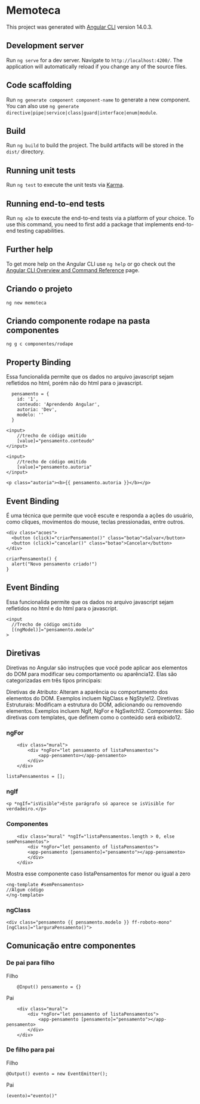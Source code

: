 # Memoteca

This project was generated with [Angular CLI](https://github.com/angular/angular-cli) version 14.0.3.

## Development server

Run `ng serve` for a dev server. Navigate to `http://localhost:4200/`. The application will automatically reload if you change any of the source files.

## Code scaffolding

Run `ng generate component component-name` to generate a new component. You can also use `ng generate directive|pipe|service|class|guard|interface|enum|module`.

## Build

Run `ng build` to build the project. The build artifacts will be stored in the `dist/` directory.

## Running unit tests

Run `ng test` to execute the unit tests via [Karma](https://karma-runner.github.io).

## Running end-to-end tests

Run `ng e2e` to execute the end-to-end tests via a platform of your choice. To use this command, you need to first add a package that implements end-to-end testing capabilities.

## Further help

To get more help on the Angular CLI use `ng help` or go check out the [Angular CLI Overview and Command Reference](https://angular.io/cli) page.

## Criando o projeto

`ng new memoteca`

## Criando componente rodape na pasta componentes

`ng g c componentes/rodape`

## Property Binding

Essa funcionalida permite que os dados no arquivo javascript sejam refletidos no html, porém não do html para o javascript.

```
  pensamento = {
    id: '1',
    conteudo: 'Aprendendo Angular',
    autoria: 'Dev',
    modelo: ''
  }
```

````
<input>
    //trecho de código omitido
    [value]="pensamento.conteudo"
</input>

<input>
    //trecho de código omitido
    [value]="pensamento.autoria"
</input>
````

````
<p class="autoria"><b>{{ pensamento.autoria }}</b></p>
````

## Event Binding

É uma técnica que permite que você escute e responda a ações do usuário, como cliques, movimentos do mouse, teclas pressionadas, entre outros.

````
<div class="acoes">
  <button (click)="criarPensamento()" class="botao">Salvar</button>
  <button (click)="cancelar()" class="botao">Cancelar</button>
</div>
````

````
criarPensamento() {
  alert("Novo pensamento criado!")
}
````

## Event Binding

Essa funcionalida permite que os dados no arquivo javascript sejam refletidos no html e do html para o javascript.

````
<input
  //Trecho de código omitido
  [(ngModel)]="pensamento.modelo"
>
````

## Diretivas
Diretivas no Angular são instruções que você pode aplicar aos elementos do DOM para modificar seu comportamento ou aparência12. Elas são categorizadas em três tipos principais:

Diretivas de Atributo: Alteram a aparência ou comportamento dos elementos do DOM. Exemplos incluem NgClass e NgStyle12.
Diretivas Estruturais: Modificam a estrutura do DOM, adicionando ou removendo elementos. Exemplos incluem NgIf, NgFor e NgSwitch12.
Componentes: São diretivas com templates, que definem como o conteúdo será exibido12.

### ngFor
````
    <div class="mural">
        <div *ngFor="let pensamento of listaPensamentos">
            <app-pensamento></app-pensamento>
        </div>
    </div>
````

````
listaPensamentos = [];
````
### ngIf

````
<p *ngIf="isVisible">Este parágrafo só aparece se isVisible for verdadeiro.</p>
````

### Componentes

````
    <div class="mural" *ngIf="listaPensamentos.length > 0, else semPensamentos">
        <div *ngFor="let pensamento of listaPensamentos">
        <app-pensamento [pensamento]="pensamento"></app-pensamento>
        </div>
    </div>
````
Mostra esse componente caso listaPensamentos for menor ou igual a zero
````
<ng-template #semPensamentos>
//Algum código
</ng-template>
````

### ngClass

````
<div class="pensamento {{ pensamento.modelo }} ff-roboto-mono" [ngClass]="larguraPensamento()">
````

## Comunicação entre componentes
### De pai para filho
Filho
````
    @Input() pensamento = {}
````
Pai
````
    <div class="mural">
        <div *ngFor="let pensamento of listaPensamentos">
            <app-pensamento [pensamento]="pensamento"></app-pensamento>
        </div>
    </div>
````
### De filho para pai
Filho
````
@Output() evento = new EventEmitter();
````

Pai
````
(evento)="evento()"
````
